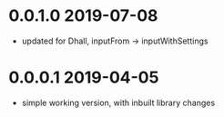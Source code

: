 0.0.1.0 2019-07-08
==================
- updated for Dhall, inputFrom → inputWithSettings

0.0.0.1 2019-04-05
==================
- simple working version, with inbuilt library changes
